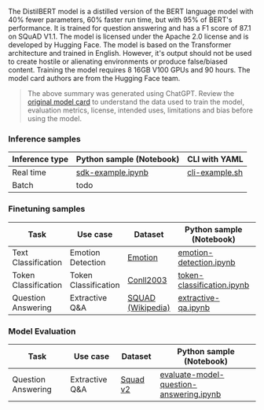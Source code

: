 The DistilBERT model is a distilled version of the BERT language model with 40% fewer parameters, 60% faster run time, but with 95% of BERT's performance. It is trained for question answering and has a F1 score of 87.1 on SQuAD V1.1. The model is licensed under the Apache 2.0 license and is developed by Hugging Face. The model is based on the Transformer architecture and trained in English. However, it's output should not be used to create hostile or alienating environments or produce false/biased content. Training the model requires 8 16GB V100 GPUs and 90 hours. The model card authors are from the Hugging Face team.

> The above summary was generated using ChatGPT. Review the [original model card](https://huggingface.co/distilbert-base-uncased-distilled-squad) to understand the data used to train the model, evaluation metrics, license, intended uses, limitations and bias before using the model.

### Inference samples

Inference type|Python sample (Notebook)|CLI with YAML
|--|--|--|
Real time|[sdk-example.ipynb](https://aka.ms/azureml-infer-sdk)|[cli-example.sh](https://aka.ms/azureml-infer-cli)
Batch | todo


### Finetuning samples

Task|Use case|Dataset|Python sample (Notebook)|CLI with YAML
|---|--|--|--|--|
Text Classification|Emotion Detection|[Emotion](https://huggingface.co/datasets/dair-ai/emotion)|[emotion-detection.ipynb](https://aka.ms/azureml-ft-sdk-emotion-detection)|[emotion-detection.sh](https://aka.ms/azureml-ft-cli-emotion-detection)
Token Classification|Token Classification|[Conll2003](https://huggingface.co/datasets/conll2003)|[token-classification.ipynb](https://aka.ms/azureml-ft-sdk-token-classification)|[token-classification.sh](https://aka.ms/azureml-ft-cli-token-classification)
Question Answering|Extractive Q&A|[SQUAD (Wikipedia)](https://huggingface.co/datasets/squad)|[extractive-qa.ipynb](https://aka.ms/azureml-ft-sdk-extractive-qa)|[extractive-qa.sh](https://aka.ms/azureml-ft-cli-extractive-qa)


### Model Evaluation

|Task|Use case|Dataset|Python sample (Notebook)|
|---|--|--|--|
|Question Answering|Extractive Q&A|[Squad v2](https://huggingface.co/datasets/squad_v2)|[evaluate-model-question-answering.ipynb](https://aka.ms/azureml-eval-sdk-question-answering)|**
